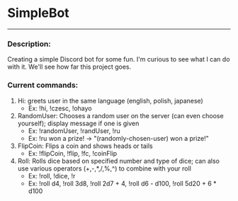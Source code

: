 # SimpleBot
---
<h3> Description: </h3>
Creating a simple Discord bot for some fun. I'm curious to see what I can do with it. We'll see how far this project goes.


<h3> Current commands: </h3>

1. Hi: greets user in the same language (english, polish, japanese)
   * Ex: !hi, !czesc, !ohayo
2. RandomUser: Chooses a random user on the server (can even choose yourself); display message if one is given
   * Ex: !randomUser, !randUser, !ru
   * Ex: !ru won a prize! -> "(randomly-chosen-user) won a prize!"
3. FlipCoin: Flips a coin and shows heads or tails
   * Ex: !flipCoin, !flip, !fc, !coinFlip
4. Roll: Rolls dice based on specified number and type of dice; can also use various operators (+,-,*,/,%,^) to combine with your roll
   * Ex: !roll, !dice, !r
   * Ex: !roll d4, !roll 3d8, !roll 2d7 + 4, !roll d6 - d100, !roll 5d20 + 6 * d100 
